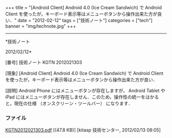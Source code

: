 ﻿+++
title = "[Android Client] Android 4.0 (Ice Cream Sandwich) で Android Client を使ったが，キーボード表示等はメニューボタンから操作出来た方が良い．"
date = "2012-02-12"
tags = ["技術ノート"]
categories = ["tech"]
banner = "img/technote.jpg"
+++

-----------------------------------------------------------------------------------------------------------------------------

*技術ノート

2012/02/12*


[番号]
技術ノート KGTN 2012021303

[現象]
[Android Client] Android 4.0 (Ice Cream Sandwich) で Android Client
を使ったが，キーボード表示等はメニューボタンから操作出来た方が良い．

[説明]
Android Phone にはメニューボタンが存在しますが， Android Tablet や iPad
にはメニューボタンが存在しません．このため，操作性の統一をはかると，現在の仕様
（オンスクリーン・ツールバー） になります．


### ファイル

 
 


[KGTN2012021303.pdf](http://techreport.kitasp.net/attachments/download/847/KGTN2012021303.pdf)
 [(47.8 KB)] [kitasp 技術センター, 2012/02/13
08:05]


 


 

